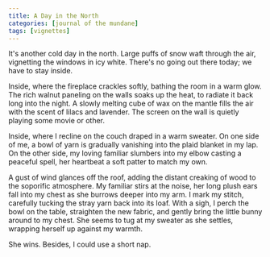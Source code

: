 ```yaml
---
title: A Day in the North
categories: [journal of the mundane]
tags: [vignettes]
---
```


It's another cold day in the north. Large puffs of snow waft through the air,
vignetting the windows in icy white. There's no going out there today; we have
to stay inside.

Inside, where the fireplace crackles softly, bathing the room in a warm glow.
The rich walnut paneling on the walls soaks up the heat, to radiate it back long
into the night. A slowly melting cube of wax on the mantle fills the air with
the scent of lilacs and lavender. The screen on the wall is quietly playing some
movie or other.

Inside, where I recline on the couch draped in a warm sweater. On one side of
me, a bowl of yarn is gradually vanishing into the plaid blanket in my lap. On
the other side, my loving familiar slumbers into my elbow casting a peaceful
spell, her heartbeat a soft patter to match my own.

A gust of wind glances off the roof, adding the distant creaking of wood to the
soporific atmosphere. My familiar stirs at the noise, her long plush ears fall
into my chest as she burrows deeper into my arm. I mark my stitch, carefully
tucking the stray yarn back into its loaf. With a sigh, I perch the bowl on the
table, straighten the new fabric, and gently bring the little bunny around to my
chest. She seems to tug at my sweater as she settles, wrapping herself up
against my warmth.

She wins. Besides, I could use a short nap.